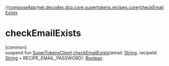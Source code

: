 //[composeApp](../../index.md)/[net.decodex.dcp.core.supertokens.recipes.core](index.md)/[checkEmailExists](check-email-exists.md)

# checkEmailExists

[common]\
suspend fun [SuperTokensClient](../net.decodex.dcp.core.supertokens/-super-tokens-client/index.md).[checkEmailExists](check-email-exists.md)(email: [String](https://kotlinlang.org/api/latest/jvm/stdlib/kotlin/-string/index.html), recipeId: [String](https://kotlinlang.org/api/latest/jvm/stdlib/kotlin/-string/index.html) = RECIPE_EMAIL_PASSWORD): [Boolean](https://kotlinlang.org/api/latest/jvm/stdlib/kotlin/-boolean/index.html)
